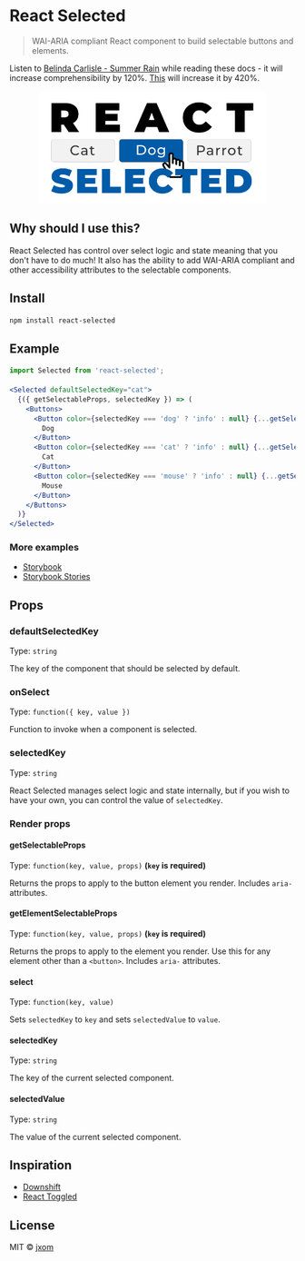 # React Selected

> WAI-ARIA compliant React component to build selectable buttons and elements.

Listen to [Belinda Carlisle - Summer Rain](https://www.youtube.com/watch?v=wssIZOBV9i4) while reading these docs - it will increase comprehensibility by 120%. [This](https://youtu.be/R_TcZ-ATihY?t=5m10s) will increase it by 420%.

<p align="center"><img src="./react-selected.png" width="400px"></img></p>

## Why should I use this?

React Selected has control over select logic and state meaning that you don't have to do much! It also has the ability to add WAI-ARIA compliant and other accessibility attributes to the selectable components.

## Install

`npm install react-selected`

## Example

```jsx
import Selected from 'react-selected';

<Selected defaultSelectedKey="cat">
  {({ getSelectableProps, selectedKey }) => (
    <Buttons>
      <Button color={selectedKey === 'dog' ? 'info' : null} {...getSelectableProps('dog')}>
        Dog
      </Button>
      <Button color={selectedKey === 'cat' ? 'info' : null} {...getSelectableProps('cat')}>
        Cat
      </Button>
      <Button color={selectedKey === 'mouse' ? 'info' : null} {...getSelectableProps('mouse')}>
        Mouse
      </Button>
    </Buttons>
  )}
</Selected>
```

### More examples

- [Storybook](https://jxom.github.io/react-selected/)
- [Storybook Stories](https://github.com/jxom/react-selected/blob/master/src/__stories__/index.stories.js)

## Props

### defaultSelectedKey

Type: `string`

The key of the component that should be selected by default.

### onSelect

Type: `function({ key, value })`

Function to invoke when a component is selected.

### selectedKey

Type: `string`

React Selected manages select logic and state internally, but if you wish to have your own, you can control the value of `selectedKey`.

### Render props

#### getSelectableProps

Type: `function(key, value, props)` **(`key` is required)**

Returns the props to apply to the button element you render. 
Includes `aria-` attributes.

#### getElementSelectableProps

Type: `function(key, value, props)` **(`key` is required)**

Returns the props to apply to the element you render. Use this for any element other than a <code>&lt;button&gt;</code>. 
Includes <code>aria-</code> attributes.

#### select

Type: `function(key, value)`

Sets `selectedKey` to `key` and sets `selectedValue` to `value`.

#### selectedKey

Type: `string`

The key of the current selected component.

#### selectedValue

Type: `string`

The value of the current selected component.

## Inspiration

- [Downshift](https://github.com/paypal/downshift)
- [React Toggled](https://github.com/kentcdodds/react-toggled)

## License

MIT © [jxom](http://jxom.io)
